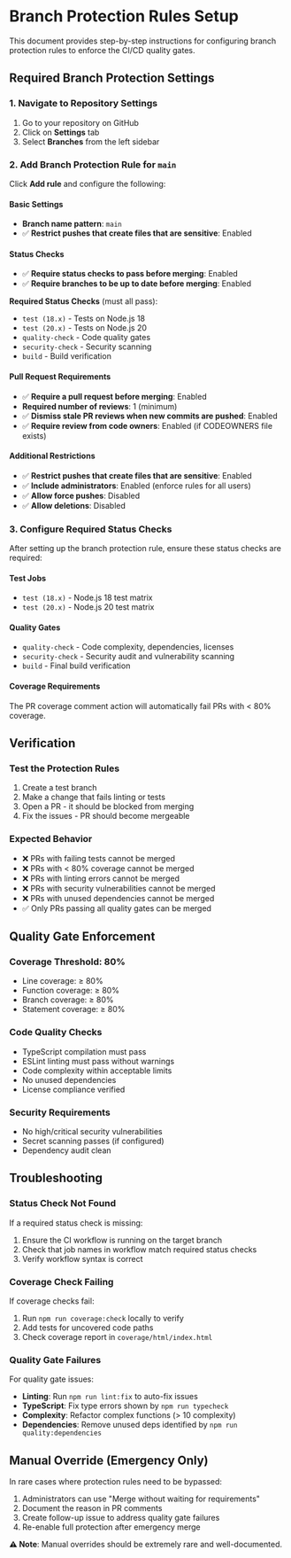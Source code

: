 # Branch Protection Rules Setup

This document provides step-by-step instructions for configuring branch protection rules to enforce the CI/CD quality gates.

## Required Branch Protection Settings

### 1. Navigate to Repository Settings
1. Go to your repository on GitHub
2. Click on **Settings** tab
3. Select **Branches** from the left sidebar

### 2. Add Branch Protection Rule for `main`

Click **Add rule** and configure the following:

#### Basic Settings
- **Branch name pattern**: `main`
- ✅ **Restrict pushes that create files that are sensitive**: Enabled

#### Status Checks
- ✅ **Require status checks to pass before merging**: Enabled
- ✅ **Require branches to be up to date before merging**: Enabled

**Required Status Checks** (must all pass):
- `test (18.x)` - Tests on Node.js 18
- `test (20.x)` - Tests on Node.js 20  
- `quality-check` - Code quality gates
- `security-check` - Security scanning
- `build` - Build verification

#### Pull Request Requirements  
- ✅ **Require a pull request before merging**: Enabled
- **Required number of reviews**: 1 (minimum)
- ✅ **Dismiss stale PR reviews when new commits are pushed**: Enabled
- ✅ **Require review from code owners**: Enabled (if CODEOWNERS file exists)

#### Additional Restrictions
- ✅ **Restrict pushes that create files that are sensitive**: Enabled  
- ✅ **Include administrators**: Enabled (enforce rules for all users)
- ✅ **Allow force pushes**: Disabled
- ✅ **Allow deletions**: Disabled

### 3. Configure Required Status Checks

After setting up the branch protection rule, ensure these status checks are required:

#### Test Jobs
- `test (18.x)` - Node.js 18 test matrix
- `test (20.x)` - Node.js 20 test matrix

#### Quality Gates  
- `quality-check` - Code complexity, dependencies, licenses
- `security-check` - Security audit and vulnerability scanning
- `build` - Final build verification

#### Coverage Requirements
The PR coverage comment action will automatically fail PRs with < 80% coverage.

## Verification

### Test the Protection Rules
1. Create a test branch
2. Make a change that fails linting or tests
3. Open a PR - it should be blocked from merging
4. Fix the issues - PR should become mergeable

### Expected Behavior
- ❌ PRs with failing tests cannot be merged
- ❌ PRs with < 80% coverage cannot be merged  
- ❌ PRs with linting errors cannot be merged
- ❌ PRs with security vulnerabilities cannot be merged
- ❌ PRs with unused dependencies cannot be merged
- ✅ Only PRs passing all quality gates can be merged

## Quality Gate Enforcement

### Coverage Threshold: 80%
- Line coverage: ≥ 80%
- Function coverage: ≥ 80%  
- Branch coverage: ≥ 80%
- Statement coverage: ≥ 80%

### Code Quality Checks
- TypeScript compilation must pass
- ESLint linting must pass without warnings
- Code complexity within acceptable limits
- No unused dependencies
- License compliance verified

### Security Requirements  
- No high/critical security vulnerabilities
- Secret scanning passes (if configured)
- Dependency audit clean

## Troubleshooting

### Status Check Not Found
If a required status check is missing:
1. Ensure the CI workflow is running on the target branch
2. Check that job names in workflow match required status checks
3. Verify workflow syntax is correct

### Coverage Check Failing
If coverage checks fail:
1. Run `npm run coverage:check` locally to verify
2. Add tests for uncovered code paths
3. Check coverage report in `coverage/html/index.html`

### Quality Gate Failures
For quality gate issues:
- **Linting**: Run `npm run lint:fix` to auto-fix issues
- **TypeScript**: Fix type errors shown by `npm run typecheck`  
- **Complexity**: Refactor complex functions (> 10 complexity)
- **Dependencies**: Remove unused deps identified by `npm run quality:dependencies`

## Manual Override (Emergency Only)

In rare cases where protection rules need to be bypassed:
1. Administrators can use "Merge without waiting for requirements"
2. Document the reason in PR comments
3. Create follow-up issue to address quality gate failures
4. Re-enable full protection after emergency merge

**⚠️ Note**: Manual overrides should be extremely rare and well-documented.